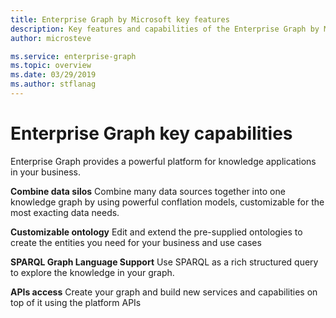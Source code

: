 ```yaml
---
title: Enterprise Graph by Microsoft key features 
description: Key features and capabilities of the Enterprise Graph by Microsoft
author: microsteve

ms.service: enterprise-graph
ms.topic: overview
ms.date: 03/29/2019
ms.author: stflanag
---
```


# Enterprise Graph key capabilities

Enterprise Graph provides a powerful platform for knowledge applications in your business.

**Combine data silos**
Combine many data sources together into one knowledge graph by using powerful conflation models, customizable for the most exacting data needs.

**Customizable ontology**
Edit and extend the pre-supplied ontologies to create the entities you need for your business and use cases

**SPARQL Graph Language Support​**
Use SPARQL as a rich structured query to explore the knowledge in your graph.

**APIs access**
Create your graph and build new services and capabilities on top of it using the platform APIs
​





